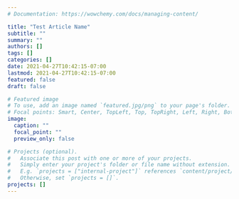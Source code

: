 ```yaml
---
# Documentation: https://wowchemy.com/docs/managing-content/

title: "Test Article Name"
subtitle: ""
summary: ""
authors: []
tags: []
categories: []
date: 2021-04-27T10:42:15-07:00
lastmod: 2021-04-27T10:42:15-07:00
featured: false
draft: false

# Featured image
# To use, add an image named `featured.jpg/png` to your page's folder.
# Focal points: Smart, Center, TopLeft, Top, TopRight, Left, Right, BottomLeft, Bottom, BottomRight.
image:
  caption: ""
  focal_point: ""
  preview_only: false

# Projects (optional).
#   Associate this post with one or more of your projects.
#   Simply enter your project's folder or file name without extension.
#   E.g. `projects = ["internal-project"]` references `content/project/deep-learning/index.md`.
#   Otherwise, set `projects = []`.
projects: []
---
```

